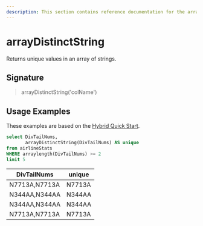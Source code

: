 ```yaml
---
description: This section contains reference documentation for the arrayDistinctString function.
---
```


# arrayDistinctString

Returns unique values in an array of strings.

## Signature

> arrayDistinctString('colName')

## Usage Examples

These examples are based on the [Hybrid Quick Start](../../basics/getting-started/quick-start.md#hybrid).


```sql
select DivTailNums, 
       arrayDistinctString(DivTailNums) AS unique
from airlineStats 
WHERE arraylength(DivTailNums) >= 2
limit 5
```

| DivTailNums	|unique|
| ------------- | ------------- |
|N7713A,N7713A	|N7713A| 
|N344AA,N344AA	|N344AA|
|N344AA,N344AA	|N344AA|
|N7713A,N7713A	|N7713A|